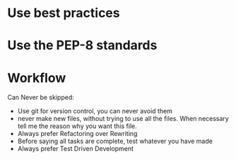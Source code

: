 # Use best practices

# Use the PEP-8 standards


# Workflow

Can Never be skipped:
- Use git for version control, you can never avoid them
- never make new files, without trying to use all the files. When necessary tell me the reason why you want this file.
- Always prefer Refactoring over Rewriting
- Before saying all tasks are complete, test whatever you have made
- Always prefer Test Driven Development